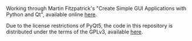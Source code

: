 Working through Martin Fitzpatrick's "Create Simple GUI Applications with
Python and Qt", available online
[here](https://leanpub.com/create-simple-gui-applications/read).

Due to the license restrictions of PyQt5, the code in this repository is
distributed under the terms of the GPLv3, available
[here](https://www.gnu.org/licenses/gpl-3.0.en.html).
